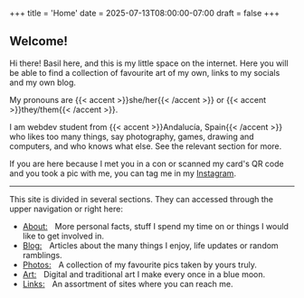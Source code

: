 +++
title = 'Home'
date = 2025-07-13T08:00:00-07:00
draft = false
+++

## Welcome!

Hi there! Basil here, and this is my little space on the internet. Here you will be able to find a collection of favourite art of my own, links to my socials and my own blog.

My pronouns are {{< accent >}}she/her{{< /accent >}} or {{< accent >}}they/them{{< /accent >}}.

I am webdev student from {{< accent >}}Andalucía, Spain{{< /accent >}} who likes too many things, say photography, games, drawing and computers, and who knows what else. See the relevant section for more.

If you are here because I met you in a con or scanned my card's QR code and you took a pic with me, you can tag me in my [Instagram](https://www.instagram.com/cloudylnside/).

---

This site is divided in several sections. They can accessed through the upper navigation or right here:

-   [About:](/about)  More personal facts, stuff I spend my time on or things I would like to get involved in.
-   [Blog:](/blog)  Articles about the many things I enjoy, life updates or random ramblings.
-   [Photos:](/photos)  A collection of my favourite pics taken by yours truly.
-   [Art:](/art)  Digital and traditional art I make every once in a blue moon.
-   [Links:](/links)  An assortment of sites where you can reach me.
